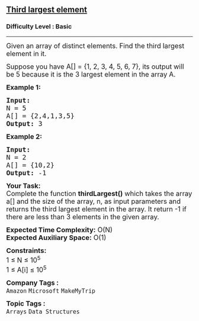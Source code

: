 <h2><a href="https://www.geeksforgeeks.org/problems/third-largest-element/1?page=1&difficulty=School,Basic&status=unsolved&sortBy=submissions">Third largest element</a></h2><h3>Difficulty Level : Basic</h3><hr><div class="problems_problem_content__Xm_eO"><p><span style="font-size:18px">Given an array of distinct elements. Find the third largest element in it. </span></p>

<p><span style="font-size:18px">Suppose you have A[] = {1, 2, 3, 4, 5, 6, 7}, its output will be 5 because it&nbsp;is the 3 largest element in the array A.</span></p>

<p><strong><span style="font-size:18px">Example 1:</span></strong></p>

<pre><strong><span style="font-size:18px">Input:
</span></strong><span style="font-size:18px">N = 5
A[] = {2,4,1,3,5}
<strong>Output: </strong>3
</span></pre>

<p><strong><span style="font-size:18px">Example 2:</span></strong></p>

<pre><strong><span style="font-size:18px">Input:
</span></strong><span style="font-size:18px">N = 2
A[] = {10,2}
<strong>Output: </strong>-1</span></pre>

<p><span style="font-size:18px"><strong>Your Task:</strong><br>
Complete the function <strong>thirdLargest()</strong> which takes the array a[] and the size of the array, n,&nbsp;as input parameters&nbsp;and returns the third largest element in the array. It return -1 if there are less than 3 elements in the given array.</span></p>

<p><span style="font-size:18px"><strong>Expected Time Complexity:</strong> O(N)<br>
<strong>Expected Auxiliary Space:</strong> O(1)</span></p>

<p><span style="font-size:18px"><strong>Constraints:</strong><br>
1 ≤ N ≤ 10<sup>5</sup><br>
1 ≤ A[i] ≤ 10<sup>5</sup></span></p>
</div><p><span style=font-size:18px><strong>Company Tags : </strong><br><code>Amazon</code>&nbsp;<code>Microsoft</code>&nbsp;<code>MakeMyTrip</code>&nbsp;<br><p><span style=font-size:18px><strong>Topic Tags : </strong><br><code>Arrays</code>&nbsp;<code>Data Structures</code>&nbsp;